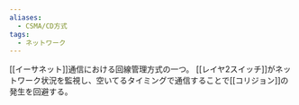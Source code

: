 ```yaml
---
aliases:
  - CSMA/CD方式
tags:
  - ネットワーク
---
```

[[イーサネット]]通信における回線管理方式の一つ。
[[レイヤ2スイッチ]]がネットワーク状況を監視し、空いてるタイミングで通信することで[[コリジョン]]の発生を回避する。
